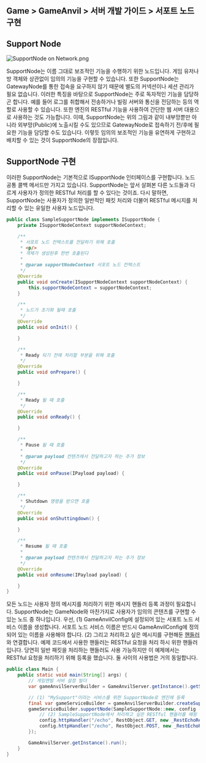 ## Game > GameAnvil > 서버 개발 가이드 > 서포트 노드 구현

## Support Node

![SupportNode on Network.png](https://static.toastoven.net/prod_gameanvil/images/node_supportnode_on_network.png)

SupportNode는 이름 그대로 보조적인 기능을 수행하기 위한 노드입니다. 게임 유저나 방 객체와 상관없이 임의의 기능을 구현할 수 있습니다. 또한 SupportNode는 GatewayNode를 통한 접속을 요구하지 않기 때문에 별도의 커넥션이나 세션 관리가 필요 없습니다. 이러한 특징을 바탕으로 SupportNode는 주로 독자적인 기능을 담당하곤 합니다. 예를 들어 로그를 취합해서 전송하거나 빌링 서버와 통신을 전담하는 등의 역할로 사용할 수 있습니다. 또한 엔진의 RESTful 기능을 사용하여 간단한 웹 서버 대용으로 사용하는 것도 가능합니다. 이때, SupportNode는 위의 그림과 같이 내부망뿐만 아니라 외부망(Public)에 노출시킬 수도 있으므로 GatewayNode로 접속하기 전/후에 필요한 기능을 담당할 수도 있습니다. 이렇듯 임의의 보조적인 기능을 유연하게 구현하고 배치할 수 있는 것이 SupportNode의 장점입니다.

## SupportNode 구현

이러한 SupportNode는 기본적으로 ISupportNode 인터페이스를 구현합니다. 노드 공통 콜백 메서드만 가지고 있습니다. SupportNode는 앞서 살펴본 다른 노드들과 다르게  사용자가 정의한 RESTful 처리를 할 수 있다는 것이죠. 다시 말하면, SupportNode는 사용자가 정의한 일반적인 패킷 처리와 더불어 RESTful 메시지를 처리할 수 있는 유일한 사용자 노드입니다.

```java
public class SampleSupportNode implements ISupportNode {
    private ISupportNodeContext supportNodeContext;

    /**
     * 서포트 노드 컨텍스트를 전달하기 위해 호출
     * <p/>
     * 객체가 생성된후 한번 호출된다
     *
     * @param supportNodeContext 서포트 노드 컨텍스트
     */
    @Override
    public void onCreate(ISupportNodeContext supportNodeContext) {
        this.supportNodeContext = supportNodeContext;
    }

    /**
     * 노드가 초기화 될때 호출
     */
    @Override
    public void onInit() {

    }

    /**
     * Ready 되기 전에 처리할 부분을 위해 호출
     */
    @Override
    public void onPrepare() {

    }

    /**
     * Ready 될 때 호출
     */
    @Override
    public void onReady() {

    }

    /**
     * Pause 될 때 호출
     *
     * @param payload 컨텐츠에서 전달하고자 하는 추가 정보
     */
    @Override
    public void onPause(IPayload payload) {

    }

    /**
     * Shutdown 명령을 받으면 호출
     */
    @Override
    public void onShuttingdown() {

    }

    /**
     * Resume 될 때 호출
     *
     * @param payload 컨텐츠에서 전달하고자 하는 추가 정보
     */
    @Override
    public void onResume(IPayload payload) {

    }
}
```

모든 노드는 사용자 정의 메시지를 처리하기 위한 메시지 핸들러 등록 과정이 필요합니다. SupportNode는 GameNode와 마찬가지로 사용자가 임의의 콘텐츠를 구현할 수 있는 노드 중 하나입니다.  우선, (1) GameAnvilConfig에 설정되어 있는 서포트 노드 서비스 이름을 생성합나다. 서포트 노드 서비스 이름은 반드시 GameAnvilConfig에 정의되어 있는 이름을 사용해야 합니다. (2) 그리고 처리하고 싶은  메시지를 구현해둔 [핸들러](server-impl-07-message-handling.md#_2)와 연결합니다. 
예제 코드에서 사용한 핸들러는 RESTful 요청을 처리 하시 위한 핸들러입니다. 당연히 일반 패킷을 처리하는 핸들러도 사용 가능하지만 이 예제에서는 RESTful 요청을 처리하기 위해 등록을 했습니다. 둘 사이의 사용법은 거의 동일합니다.

```java
public class Main {
    public static void main(String[] args) {
        // 게임앤빌 서버 설정 빌더
        var gameAnvilServerBuilder = GameAnvilServer.getInstance().getServerTemplateBuilder();

        // (1) "MySupport"이라는 서비스를 위한 SupportNode로 엔진에 등록
        final var gameServiceBuilder = gameAnvilServerBuilder.createSupportService("MySupport");
        gameServiceBuilder.supportNode(SampleSupportNode::new, config -> {
            // (2) SampleSupportNode에서 처리하고 싶은 RESTful 핸들러를 매핑
            config.httpHandler("/echo", RestObject.GET, new _RestEchoReq());
            config.httpHandler("/echo", RestObject.POST, new _RestEchoReq());
        });

        GameAnvilServer.getInstance().run();
    }
}
```
